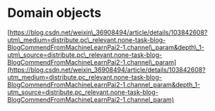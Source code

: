 # Domain objects

[https://blog.csdn.net/weixin\_36908494/article/details/103842608?utm\_medium=distribute.pc\_relevant.none-task-blog-BlogCommendFromMachineLearnPai2-1.channel\_param&depth\_1-utm\_source=distribute.pc\_relevant.none-task-blog-BlogCommendFromMachineLearnPai2-1.channel\_param](https://blog.csdn.net/weixin_36908494/article/details/103842608?utm_medium=distribute.pc_relevant.none-task-blog-BlogCommendFromMachineLearnPai2-1.channel_param&depth_1-utm_source=distribute.pc_relevant.none-task-blog-BlogCommendFromMachineLearnPai2-1.channel_param)



